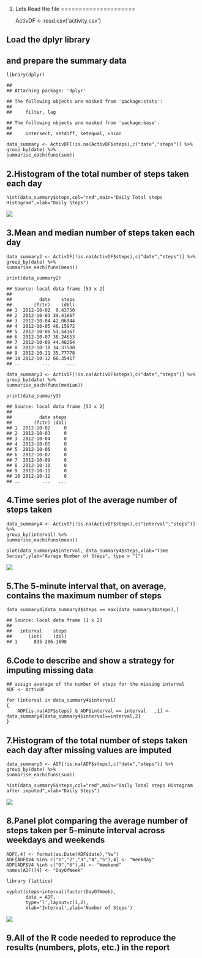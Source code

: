 1. Lets Read the file
=====================

    ActivDF <- read.csv('activity.csv')

Load the dplyr library
----------------------

and prepare the summary data
----------------------------

    library(dplyr)

    ## 
    ## Attaching package: 'dplyr'

    ## The following objects are masked from 'package:stats':
    ## 
    ##     filter, lag

    ## The following objects are masked from 'package:base':
    ## 
    ##     intersect, setdiff, setequal, union

    data_summary <- ActivDF[!is.na(ActivDF$steps),c("date","steps")] %>% 
    group_by(date) %>%
    summarise_each(funs(sum))

2.Histogram of the total number of steps taken each day
-------------------------------------------------------

    hist(data_summary$steps,col="red",main="Daily Total steps Histogram",xlab="Daily Steps")

![](PA1_template_files/figure-markdown_strict/unnamed-chunk-3-1.png)<!-- -->

3.Mean and median number of steps taken each day
------------------------------------------------

    data_summary2 <- ActivDF[!is.na(ActivDF$steps),c("date","steps")] %>% 
    group_by(date) %>%
    summarise_each(funs(mean))

    print(data_summary2)

    ## Source: local data frame [53 x 2]
    ## 
    ##          date    steps
    ##        (fctr)    (dbl)
    ## 1  2012-10-02  0.43750
    ## 2  2012-10-03 39.41667
    ## 3  2012-10-04 42.06944
    ## 4  2012-10-05 46.15972
    ## 5  2012-10-06 53.54167
    ## 6  2012-10-07 38.24653
    ## 7  2012-10-09 44.48264
    ## 8  2012-10-10 34.37500
    ## 9  2012-10-11 35.77778
    ## 10 2012-10-12 60.35417
    ## ..        ...      ...

    data_summary3 <- ActivDF[!is.na(ActivDF$steps),c("date","steps")] %>% 
    group_by(date) %>%
    summarise_each(funs(median))

    print(data_summary3)

    ## Source: local data frame [53 x 2]
    ## 
    ##          date steps
    ##        (fctr) (dbl)
    ## 1  2012-10-02     0
    ## 2  2012-10-03     0
    ## 3  2012-10-04     0
    ## 4  2012-10-05     0
    ## 5  2012-10-06     0
    ## 6  2012-10-07     0
    ## 7  2012-10-09     0
    ## 8  2012-10-10     0
    ## 9  2012-10-11     0
    ## 10 2012-10-12     0
    ## ..        ...   ...

4.Time series plot of the average number of steps taken
-------------------------------------------------------

    data_summary4 <- ActivDF[!is.na(ActivDF$steps),c("interval","steps")] %>% 
    group_by(interval) %>%
    summarise_each(funs(mean))

    plot(data_summary4$interval, data_summary4$steps,xlab="Time Series",ylab="Avrage Number of Steps", type = "l")

![](PA1_template_files/figure-markdown_strict/unnamed-chunk-5-1.png)<!-- -->

5.The 5-minute interval that, on average, contains the maximum number of steps
------------------------------------------------------------------------------

    data_summary4[data_summary4$steps == max(data_summary4$steps),]

    ## Source: local data frame [1 x 2]
    ## 
    ##   interval    steps
    ##      (int)    (dbl)
    ## 1      835 206.1698

6.Code to describe and show a strategy for imputing missing data
----------------------------------------------------------------

    ## assign average of the number of steps for the missing interval
    ADF <- ActivDF 

    for (interval in data_summary4$interval) 
    {
        ADF[is.na(ADF$steps) & ADF$interval == interval   ,1] <- data_summary4[data_summary4$interval==interval,2]
    }

7.Histogram of the total number of steps taken each day after missing values are imputed
----------------------------------------------------------------------------------------

    data_summary5 <- ADF[!is.na(ADF$steps),c("date","steps")] %>% 
    group_by(date) %>%
    summarise_each(funs(sum))

    hist(data_summary5$steps,col="red",main="Daily Total steps Histogram after imputed",xlab="Daily Steps")

![](PA1_template_files/figure-markdown_strict/unnamed-chunk-8-1.png)<!-- -->

8.Panel plot comparing the average number of steps taken per 5-minute interval across weekdays and weekends
-----------------------------------------------------------------------------------------------------------

    ADF[,4] <- format(as.Date(ADF$date),"%w")
    ADF[ADF$V4 %in% c("1","2","3","4","5"),4] <- "Weekday"
    ADF[ADF$V4 %in% c("0","6"),4] <- "Weekend"
    names(ADF)[4] <- "DayOfWeek"

    library (lattice)

    xyplot(steps~interval|factor(DayOfWeek),
           data = ADF,
           type='l',layout=c(1,2),
           xlab='Interval',ylab='Number of Steps')

![](PA1_template_files/figure-markdown_strict/unnamed-chunk-9-1.png)<!-- -->

9.All of the R code needed to reproduce the results (numbers, plots, etc.) in the report
----------------------------------------------------------------------------------------

